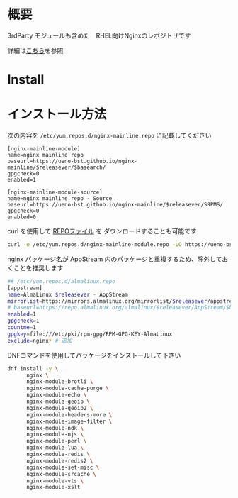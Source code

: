 # 概要
3rdParty モジュールも含めた　RHEL向けNginxのレポジトリです

詳細は[こちら](https://ueno-bst.github.io/nginx-mainline/)を参照

# Install

# インストール方法

次の内容を `/etc/yum.repos.d/nginx-mainline.repo` に記載してください

```text
[nginx-mainline-module]
name=nginx mainline repo
baseurl=https://ueno-bst.github.io/nginx-mainline/$releasever/$basearch/
gpgcheck=0
enabled=1

[nginx-mainline-module-source]
name=nginx mainline repo - Source
baseurl=https://ueno-bst.github.io/nginx-mainline/$releasever/SRPMS/
gpgcheck=0
enabled=0
```

curl を使用して [REPOファイル](nginx-mainline-module.repo) を ダウンロードすることも可能です

```bash
curl -o /etc/yum.repos.d/nginx-mainline-module.repo -LO https://ueno-bst.github.io/nginx-mainline/nginx-mainline-module.repo
```

nginx パッケージ名が AppStream 内のパッケージと重複するため、除外しておくことを推奨します

```bash
## /etc/yum.repos.d/almalinux.repo
[appstream]
name=AlmaLinux $releasever - AppStream
mirrorlist=https://mirrors.almalinux.org/mirrorlist/$releasever/appstream
# baseurl=https://repo.almalinux.org/almalinux/$releasever/AppStream/$basearch/os/
enabled=1
gpgcheck=1
countme=1
gpgkey=file:///etc/pki/rpm-gpg/RPM-GPG-KEY-AlmaLinux
exclude=nginx* # 追加
```

DNFコマンドを使用してパッケージをインストールして下さい

```bash
dnf install -y \
      nginx \
      nginx-module-brotli \
      nginx-module-cache-purge \
      nginx-module-echo \
      nginx-module-geoip \
      nginx-module-geoip2 \
      nginx-module-headers-more \
      nginx-module-image-filter \
      nginx-module-ndk \
      nginx-module-njs \
      nginx-module-perl \
      nginx-module-lua \
      nginx-module-redis \
      nginx-module-redis2 \
      nginx-module-set-misc \
      nginx-module-srcache \
      nginx-module-vts \
      nginx-module-xslt
```
